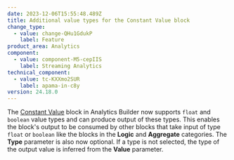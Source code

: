 ```yaml
---
date: 2023-12-06T15:55:48.489Z
title: Additional value types for the Constant Value block
change_type:
  - value: change-QHu1GdukP
    label: Feature
product_area: Analytics
component:
  - value: component-M5-cepIIS
    label: Streaming Analytics
technical_component:
  - value: tc-KXXmo2SUR
    label: apama-in-c8y
version: 24.18.0
---
```

The [Constant Value](https://cumulocity.com/docs/streaming-analytics/block-reference/#constant-value) block in Analytics Builder now supports `float` and `boolean` value types
and can produce output of these types. This enables the block's output to be consumed by other blocks that take input of type `float` or `boolean` like the blocks in
the **Logic** and **Aggregate** categories. The **Type** parameter is also now optional. If a type is not selected, the type of the output value is inferred from the **Value** parameter.
